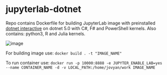 # jupyterlab-dotnet

Repo contains Dockerfile for building JupyterLab image with preinstalled [dotnet interactive](https://github.com/dotnet/interactive) on dotnet 5.0 with C#, F# and PowerShell kernels.
Also contains: python3, R and Julia kernels.

![image](https://user-images.githubusercontent.com/35697797/125592907-0f8e48c8-aeb7-4c85-8da6-08c0edae2649.png)


For building image use: `docker build . -t "IMAGE_NAME"`

To run container use: `docker run -p 10000:8888 -e JUPYTER_ENABLE_LAB=yes --name CONTAINER_NAME -d -v LOCAL_PATH:/home/jovyan/work IMAGE_NAME`
